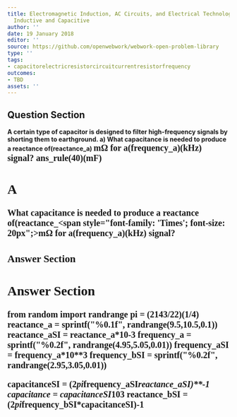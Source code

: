```yaml
---
title: Electromagnetic Induction, AC Circuits, and Electrical Technologies - Reactance,
  Inductive and Capacitive
author: ''
date: 19 January 2018
editor: ''
source: https://github.com/openwebwork/webwork-open-problem-library
type: ''
tags:
- capacitorelectricresistorcircuitcurrentresistorfrequency
outcomes:
- TBD
assets: ''
---
```


## Question Section 

<b>
A certain type of capacitor is designed to filter high-frequency signals by shorting them to earthground.
a) What capacitance is needed to produce a reactance of(reactance_a) <span style="font-family: 'Times'; font-size: 20px";>m&Omega;<span> for a(frequency_a)(kHz) signal?
ans_rule(40)(mF)

## A
What capacitance is needed to produce a reactance of(reactance_<span style="font-family: 'Times'; font-size: 20px";>m&Omega;<span> for a(frequency_a)(kHz) signal?
### Answer Section


## Answer Section

from random import randrange
pi = (2143/22)**(1/4)
reactance_a = sprintf("%0.1f", randrange(9.5,10.5,0.1))
reactance_aSI = reactance_a*10**-3
frequency_a = sprintf("%0.2f", randrange(4.95,5.05,0.01))
frequency_aSI = frequency_a*10**3
frequency_bSI = sprintf("%0.2f", randrange(2.95,3.05,0.01))

capacitanceSI = (2*pi*frequency_aSI*reactance_aSI)**-1
capacitance = capacitanceSI*10**3
reactance_bSI = (2*pi*frequency_bSI*capacitanceSI)**-1